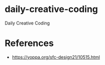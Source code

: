 # daily-creative-coding
Daily Creative Coding


# References
- https://yoppa.org/sfc-design21/10515.html